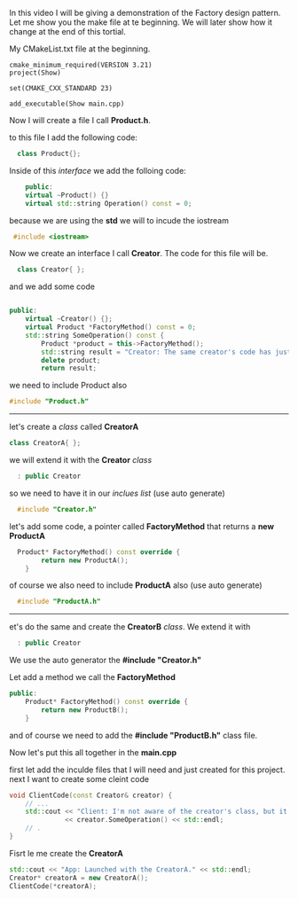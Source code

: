 In this video I will be giving a demonstration of the Factory design pattern.
Let me show you the make file at te beginning.
We will later show how it change at the end of this tortial.

My CMakeList.txt file at the beginning.
```make
cmake_minimum_required(VERSION 3.21)
project(Show)

set(CMAKE_CXX_STANDARD 23)

add_executable(Show main.cpp)
```

Now I will create a file I call **Product.h**.

to this file I add the following code:
```c++
  class Product{};
```
Inside of this *interface* we add the folloing code:
```c++
    public:
    virtual ~Product() {}
    virtual std::string Operation() const = 0;
```

because we are using the **std** we will to incude the iostream

```c++
 #include <iostream>
```

Now we create an interface I call **Creator**. The code for this file will be.
```c++
  class Creator{ };
```

and we add some code
```c++

public:
    virtual ~Creator() {};
    virtual Product *FactoryMethod() const = 0;
    std::string SomeOperation() const {
        Product *product = this->FactoryMethod();
        std::string result = "Creator: The same creator's code has just worked with " + product->Operation();
        delete product;
        return result;
```

we need to include Product also

```c++
#include "Product.h"
```
__________________________________________________________________

let's create a *class* called **CreatorA** 

```c++
class CreatorA{ };
```
we will extend it with the **Creator** *class*

```c++
  : public Creator
```
so we need to have it in our *inclues list* (use auto generate)
```c++
  #include "Creator.h"
```
let's add some code, a pointer called **FactoryMethod** that returns a **new ProductA**

```c++
  Product* FactoryMethod() const override {
        return new ProductA();
    }
```
of course we also need to include **ProductA** also (use auto generate)
```c++
  #include "ProductA.h"
```
__________________________________________________________________


et's do the same and create the **CreatorB** *class*.
We extend it with
```c++
  : public Creator
```
We use the auto generator the **#include "Creator.h"**

Let add a method we call the **FactoryMethod**
```c++
public:
    Product* FactoryMethod() const override {
        return new ProductB();
    }
```
and of course we need to add the **#include "ProductB.h"** class file.

Now let's put this all together in the **main.cpp**

first let add the inculde files that I will need and just created for this project.
next I want to create some cleint code

```c++
void ClientCode(const Creator& creator) {
    // ...
    std::cout << "Client: I'm not aware of the creator's class, but it still works.\n"
              << creator.SomeOperation() << std::endl;
    // .
}
```

Fisrt le me create the **CreatorA**

```c++
std::cout << "App: Launched with the CreatorA." << std::endl;
Creator* creatorA = new CreatorA();
ClientCode(*creatorA);
```
































